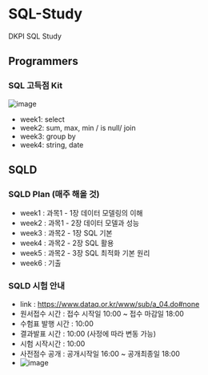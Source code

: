 # SQL-Study
DKPI SQL Study

## Programmers
### SQL 고득점 Kit
![image](https://github.com/dlanals/SQL-Study/assets/97150219/f2be384a-6dfd-4b68-bbbf-2608745c89c6)
- week1: select
- week2: sum, max, min / is null/ join
- week3: group by
- week4: string, date



## SQLD
### SQLD Plan (매주 해올 것)
- week1 : 과목1 - 1장 데이터 모델링의 이해
- week2 : 과목1 - 2장 데이터 모델과 성능
- week3 : 과목2 - 1장 SQL 기본
- week4 : 과목2 - 2장 SQL 활용
- week5 : 과목2 - 3장 SQL 최적화 기본 원리
- week6 : 기출
 
### SQLD 시험 안내
- link : https://www.dataq.or.kr/www/sub/a_04.do#none
- 원서접수 시간 : 접수 시작일 10:00 ~ 접수 마감일 18:00
- 수험표 발행 시간 : 10:00
- 결과발표 시간 : 10:00 (사정에 따라 변동 가능)
- 시험 시작시간 : 10:00
- 사전점수 공개 : 공개시작일 16:00 ~ 공개최종일 18:00
- ![image](https://github.com/dlanals/SQL-Study/assets/97150219/802f3821-dc0b-4580-94be-c4682ffe6632)

